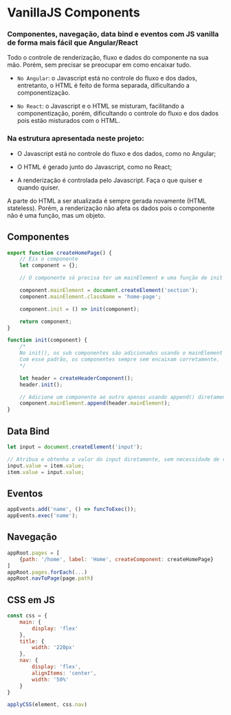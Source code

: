 # VanillaJS Components

### Componentes, navegação, data bind e eventos com JS vanilla de forma mais fácil que Angular/React

Todo o controle de renderização, fluxo e dados do componente na sua mão.
Porém, sem precisar se preocupar em como encaixar tudo.

- `No Angular`: o Javascript está no controle do fluxo e dos dados, entretanto, o HTML é feito de forma separada, dificultando a componentização.

- `No React`: o Javascript e o HTML se misturam, facilitando a componentização, porém, dificultando o controle do fluxo e dos dados pois estão misturados com o HTML.

### Na estrutura apresentada neste projeto:

 - O Javascript está no controle do fluxo e dos dados, como no Angular;

 - O HTML é gerado junto do Javascript, como no React;

 - A renderização é controlada pelo Javascript. Faça o que quiser e quando quiser.

 A parte do HTML a ser atualizada é sempre gerada novamente (HTML stateless). Porém, a renderização não afeta os dados pois o componente não é uma função, mas um objeto.

## Componentes

```Javascript
export function createHomePage() {
    // Eis o componente
    let component = {};

    // O componente só precisa ter um mainElement e uma função de init para executar a renderização.

    component.mainElement = document.createElement('section');
    component.mainElement.className = 'home-page';

    component.init = () => init(component);

    return component;
}

function init(component) {
    /*
    No init(), os sub componentes são adicionados usando o mainElement e renderizados pelos seus respectivos init().
    Com esse padrão, os componentes sempre sem encaixam corretamente.
    */

    let header = createHeaderComponent();
    header.init();

    // Adicione um componente ao outro apenas usando append() diretamente, sem necessidade de recuperá-los da tela
    component.mainElement.append(header.mainElement);
}
```

## Data Bind

```Javascript
let input = document.createElement('input');

// Atribua e obtenha o valor do input diretamente, sem necessidade de recupera-lo da tela
input.value = item.value;
item.value = input.value;

```

## Eventos

```Javascript
appEvents.add('name', () => funcToExec());
appEvents.exec('name');
```

## Navegação

```Javascript
appRoot.pages = [
    {path: '/home', label: 'Home', createComponent: createHomePage}
]
appRoot.pages.forEach(...)
appRoot.navToPage(page.path)
```

## CSS em JS

```Javascript
const css = {
    main: {
        display: 'flex'
    },
    title: {
        width: '220px'
    },
    nav: {
        display: 'flex',
        alignItems: 'center',
        width: '50%'
    }
}

applyCSS(element, css.nav)
```
